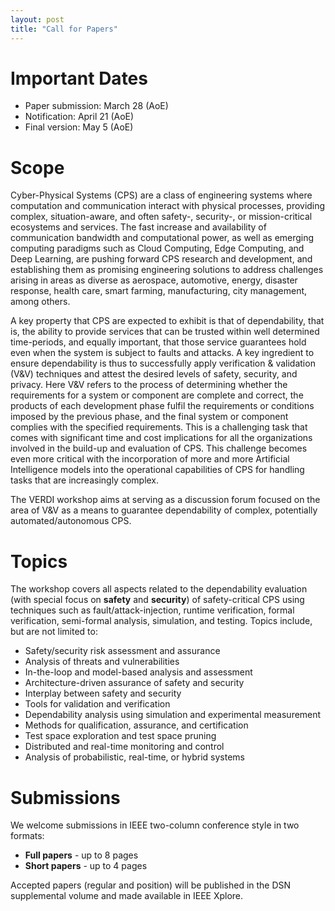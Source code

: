 ```yaml
---
layout: post
title: "Call for Papers"
---
```




# Important Dates

  - Paper submission: March 28 (AoE)
  - Notification: April 21 (AoE)
  - Final version: May 5 (AoE)


<!-- # Invited Speakers

  - ...
 -->

# Scope

Cyber-Physical Systems (CPS) are a class of engineering systems where computation and communication interact with physical processes, providing complex, situation-aware, and often safety-, security-, or mission-critical ecosystems and services. The fast increase and availability of communication bandwidth and computational power, as well as emerging computing paradigms such as Cloud Computing, Edge Computing, and Deep Learning, are pushing forward CPS research and development, and establishing them as promising engineering solutions to address challenges arising in areas as diverse as aerospace, automotive, energy, disaster response, health care, smart farming, manufacturing, city management, among others.

A key property that CPS are expected to exhibit is that of dependability, that is, the ability to provide services that can be trusted within well determined time-periods, and equally important, that those service guarantees hold even when the system is subject to faults and attacks. A key ingredient to ensure dependability is thus to successfully apply verification & validation (V&V) techniques and attest the desired levels of safety, security, and privacy. Here V&V refers to the process of determining whether the requirements for a system or component are complete and correct, the products of each development phase fulfil the requirements or conditions imposed by the previous phase, and the final system or component complies with the specified requirements.  This is a challenging task that comes with significant time and cost implications for all the organizations involved in the build-up and evaluation of CPS. This challenge becomes even more critical with the incorporation of more and more Artificial Intelligence models into the operational capabilities of CPS for handling tasks that are increasingly complex.

The VERDI workshop aims at serving as a discussion forum focused on the area of V&V as a means to guarantee dependability of complex, potentially automated/autonomous CPS. 


# Topics

The workshop covers all aspects related to the dependability evaluation (with special focus on __safety__ and __security__) of safety-critical CPS using techniques such as fault/attack-injection, runtime verification, formal verification, semi-formal analysis, simulation, and testing. Topics include, but are not limited to:

 - Safety/security risk assessment and assurance
 - Analysis of threats and vulnerabilities
 - In-the-loop and model-based analysis and assessment
 - Architecture-driven assurance of safety and security
 - Interplay between safety and security
 - Tools for validation and verification
 - Dependability analysis using simulation and experimental measurement
 - Methods for qualification, assurance, and certification
 - Test space exploration and test space pruning
 - Distributed and real-time monitoring and control
 - Analysis of probabilistic, real-time, or hybrid systems


# Submissions

We welcome submissions in IEEE two-column conference style in two formats:

  - __Full papers__ - up to 8 pages
  - __Short papers__ - up to 4 pages

Accepted papers (regular and position) will be
published in the DSN supplemental volume and made
available in IEEE Xplore.

<!-- Accepted papers from both categories will be published by ..., in the ... series.  -->
<!-- The page limit excludes references and appendices. -->
<!-- Papers should
be prepared in LaTeX, adhering to the ... format and Guidelines. For
further information please visit ...
 -->

<!-- 
Please use the easychair link below to submit your paper:
  
- [https://easychair.org/conferences/?conf=verdi2023](https://easychair.org/conferences/?conf=facs2022){:target="_blank"}
 -->

<!-- All submissions in categories __A__ and __B__ must be original, unpublished,
and not submitted concurrently for publication elsewhere...
 -->